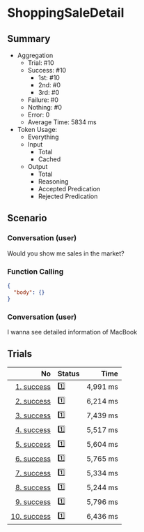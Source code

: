 # ShoppingSaleDetail
## Summary
  - Aggregation
    - Trial: #10
    - Success: #10
      - 1st: #10
      - 2nd: #0
      - 3rd: #0
    - Failure: #0
    - Nothing: #0
    - Error: 0
    - Average Time: 5834 ms
  - Token Usage:
    - Everything
    - Input
      - Total
      - Cached
    - Output
      - Total
      - Reasoning
      - Accepted Predication
      - Rejected Predication

## Scenario
### Conversation (user)
Would you show me sales in the market?

### Function Calling
```json
{
  "body": {}
}
```

### Conversation (user)
I wanna see detailed information of MacBook

## Trials
No | Status | Time
---:|:-------|------:
[1. success](./trials/1.success.json) | 1️⃣ | 4,991 ms
[2. success](./trials/2.success.json) | 1️⃣ | 6,214 ms
[3. success](./trials/3.success.json) | 1️⃣ | 7,439 ms
[4. success](./trials/4.success.json) | 1️⃣ | 5,517 ms
[5. success](./trials/5.success.json) | 1️⃣ | 5,604 ms
[6. success](./trials/6.success.json) | 1️⃣ | 5,765 ms
[7. success](./trials/7.success.json) | 1️⃣ | 5,334 ms
[8. success](./trials/8.success.json) | 1️⃣ | 5,244 ms
[9. success](./trials/9.success.json) | 1️⃣ | 5,796 ms
[10. success](./trials/10.success.json) | 1️⃣ | 6,436 ms